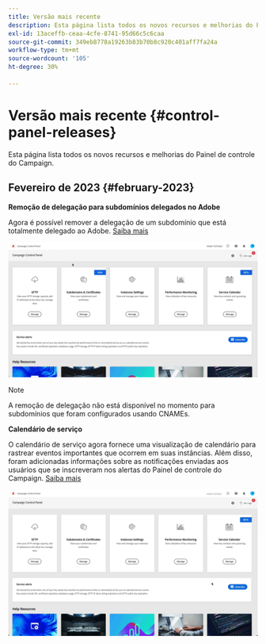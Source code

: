 ```yaml
---
title: Versão mais recente
description: Esta página lista todos os novos recursos e melhorias do Painel de controle do Campaign
exl-id: 13aceffb-ceaa-4cfe-8741-95d66c5c6caa
source-git-commit: 349eb8778a19263b83b70b8c920c401aff7fa24a
workflow-type: tm+mt
source-wordcount: '105'
ht-degree: 30%

---
```


# Versão mais recente {#control-panel-releases}

Esta página lista todos os novos recursos e melhorias do Painel de controle do Campaign.

## Fevereiro de 2023 {#february-2023}

**Remoção de delegação para subdomínios delegados no Adobe**

Agora é possível remover a delegação de um subdomínio que está totalmente delegado ao Adobe. [Saiba mais](../subdomains-certificates/using/remove-delegated-subdomains.md)

![](assets/do-not-localize/gif-delegation.gif)

>[!NOTE]
>
>A remoção de delegação não está disponível no momento para subdomínios que foram configurados usando CNAMEs.

**Calendário de serviço**

O calendário de serviço agora fornece uma visualização de calendário para rastrear eventos importantes que ocorrem em suas instâncias. Além disso, foram adicionadas informações sobre as notificações enviadas aos usuários que se inscreveram nos alertas do Painel de controle do Campaign. [Saiba mais](../service-events/service-events.md)

![](assets/do-not-localize/gif-calendar.gif)
